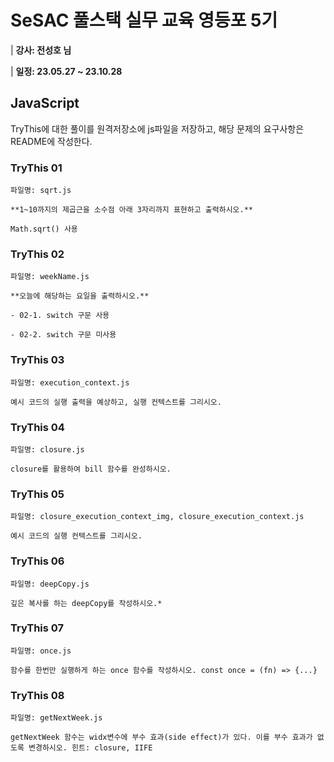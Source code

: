 # SeSAC 풀스택 실무 교육 영등포 5기

| **강사: 전성호 님**

| **일정: 23.05.27 ~ 23.10.28**

## JavaScript

TryThis에 대한 풀이를 원격저장소에 js파일을 저장하고, 해당 문제의 요구사항은 README에 작성한다.
### TryThis 01
```
파일명: sqrt.js

**1~10까지의 제곱근을 소수점 아래 3자리까지 표현하고 출력하시오.**

Math.sqrt() 사용
```

### TryThis 02
```
파일명: weekName.js

**오늘에 해당하는 요일을 출력하시오.**

- 02-1. switch 구문 사용

- 02-2. switch 구문 미사용 
```

### TryThis 03
```
파일명: execution_context.js

예시 코드의 실행 출력을 예상하고, 실행 컨텍스트를 그리시오.
```
### TryThis 04
```
파일명: closure.js

closure를 활용하여 bill 함수를 완성하시오.
```
### TryThis 05
```
파일명: closure_execution_context_img, closure_execution_context.js

예시 코드의 실행 컨텍스트를 그리시오.
```
### TryThis 06
```
파일명: deepCopy.js

깊은 복사를 하는 deepCopy를 작성하시오.*
```
### TryThis 07
```
파일명: once.js

함수를 한번만 실행하게 하는 once 함수를 작성하시오. const once = (fn) => {...}
```
### TryThis 08
```
파일명: getNextWeek.js

getNextWeek 함수는 widx변수에 부수 효과(side effect)가 있다. 이를 부수 효과가 없도록 변경하시오. 힌트: closure, IIFE
```
